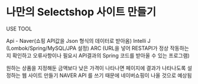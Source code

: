 # 나만의 Selectshop 사이트 만들기



USE TOOL

Api - Naver(쇼핑 API값을 Json 형식의 데이터로 받아옴)
Intelli J (Lombok/Spring/MySQL/JPA 설정)
ARC (URL을 넣어 RESTAPI가 정상 작동하는지 확인하고 오류사항이나 필요시 API결과의 Spring 코드를 받아올 수 있는 프로그램)



원하는 상품을 지정해둔 금액보다 낮은 가격이 나타나면 페이지에 결과가 나타나도록 설정하는 웹 사이트 만들기
NAVER API 를 쓰기 때문에 네이버쇼핑이 나올 것으로 예상됨
